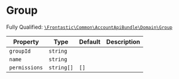 #  Group

Fully Qualified: [`\Frontastic\Common\AccountApiBundle\Domain\Group`](../../../../src/php/AccountApiBundle/Domain/Group.php)

Property|Type|Default|Description
--------|----|-------|-----------
`groupId`|`string`||
`name`|`string`||
`permissions`|`string[]`|`[]`|

